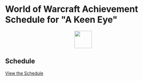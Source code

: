 # World of Warcraft Achievement Schedule for "A Keen Eye"

<p align="center">
  <img width="56" height="56" src="https://wow.zamimg.com/images/wow/icons/large/trade_archaeology.jpg" />
</p>

## Schedule

<a href="https://duckies.github.io/a-keen-eye" rel="noreferrer">View the Schedule</a>
